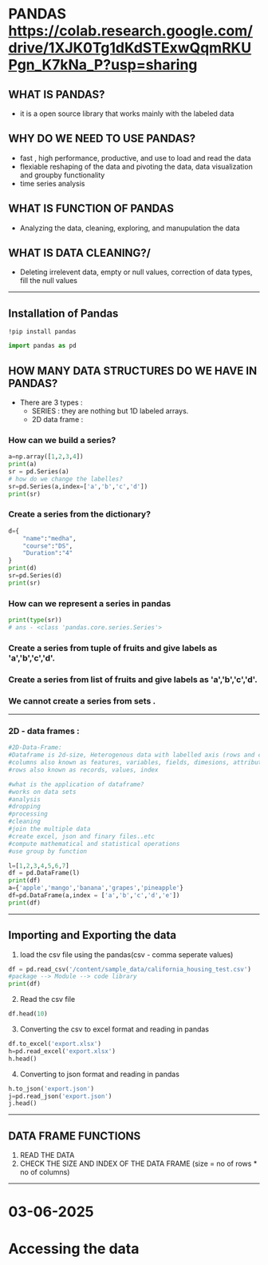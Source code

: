 # PANDAS https://colab.research.google.com/drive/1XJK0Tg1dKdSTExwQqmRKUPgn_K7kNa_P?usp=sharing
## WHAT IS PANDAS?
- it is a open source library that works mainly with the labeled data
## WHY DO WE NEED TO USE PANDAS?
- fast , high performance, productive, and use to load and read the data
- flexiable reshaping of the data and pivoting the data, data visualization and groupby functionality 
- time series analysis 
## WHAT IS FUNCTION OF PANDAS
- Analyzing the data, cleaning, exploring, and manupulation the data
## WHAT IS DATA CLEANING?/
- Deleting irrelevent data, empty or null values, correction of data types, fill the null values
---
## Installation of Pandas
```
!pip install pandas
```
```python 
import pandas as pd
```
## HOW MANY DATA STRUCTURES DO WE HAVE IN PANDAS?
- There are 3 types : 
    - SERIES : they are nothing but 1D labeled arrays.
    - 2D data frame : 


### How can we build a series?
```python
a=np.array([1,2,3,4])
print(a)
sr = pd.Series(a)
# how do we change the labelles?
sr=pd.Series(a,index=['a','b','c','d'])
print(sr)
```

### Create a series from the dictionary?
```python
d={
    "name":"medha",
    "course":"DS",
    "Duration":"4"
}
print(d)
sr=pd.Series(d)
print(sr)
```

### How can we represent a series in pandas
```python
print(type(sr))
# ans - <class 'pandas.core.series.Series'>
```

### Create a series from tuple of fruits and give labels as 'a','b','c','d'.
### Create a series from list of fruits and give labels as 'a','b','c','d'.
###  We cannot create a series from sets .

---
### 2D - data frames :
```python
#2D-Data-Frame:
#Dataframe is 2d-size, Heterogenous data with labelled axis (rows and columns), mutable
#columns also known as features, variables, fields, dimesions, attributes
#rows also known as records, values, index
```
```python
#what is the application of dataframe?
#works on data sets
#analysis
#dropping
#processing
#cleaning
#join the multiple data
#create excel, json and finary files..etc
#compute mathematical and statistical operations
#use group by function
```
```python 
l=[1,2,3,4,5,6,7]
df = pd.DataFrame(l)
print(df)
a={'apple','mango','banana','grapes','pineapple'}
df=pd.DataFrame(a,index = ['a','b','c','d','e'])
print(df)
```
---
## Importing and Exporting the data
1. load the csv file using the pandas(csv - comma seperate values)
```python
df = pd.read_csv('/content/sample_data/california_housing_test.csv')
#package --> Module --> code library
print(df)
```
2. Read the csv file
```python
df.head(10)
```
3. Converting the csv to excel format and reading in pandas
```python 
df.to_excel('export.xlsx')
h=pd.read_excel('export.xlsx')
h.head()
```
4. Converting to json format and reading in pandas
```python
h.to_json('export.json')
j=pd.read_json('export.json')
j.head()
```
--- 
## DATA FRAME FUNCTIONS
1. READ THE DATA
2. CHECK THE SIZE AND INDEX OF THE DATA FRAME (size = no of rows * no of columns)
---
# 03-06-2025
# Accessing the data
